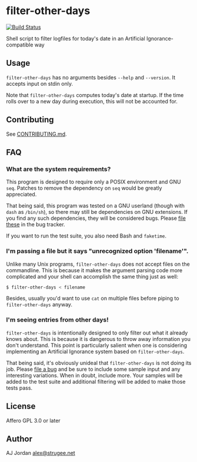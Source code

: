 # filter-other-days

[![Build Status](https://travis-ci.org/strugee/filter-other-days.svg?branch=master)](https://travis-ci.org/strugee/filter-other-days)

Shell script to filter logfiles for today's date in an Artificial Ignorance-compatible way

## Usage

`filter-other-days` has no arguments besides `--help` and `--version`. It accepts input on stdin only.

Note that `filter-other-days` computes today's date at startup. If the time rolls over to a new day during execution, this will not be accounted for.

## Contributing

See [CONTRIBUTING.md](https://github.com/strugee/filter-other-days/blob/master/CONTRIBUTING.md).

## FAQ

### What are the system requirements?

This program is designed to require only a POSIX environment and GNU `seq`. Patches to remove the dependency on `seq` would be greatly appreciated.

That being said, this program was tested on a GNU userland (though with `dash` as `/bin/sh`), so there may still be dependencies on GNU extensions. If you find any such dependencies, they will be considered bugs. Please [file these][file a bug] in the bug tracker.

If you want to run the test suite, you also need Bash and `faketime`.

### I'm passing a file but it says "unrecognized option 'filename'".

Unlike many Unix programs, `filter-other-days` does not accept files on the commandline. This is because it makes the argument parsing code more complicated and your shell can accomplish the same thing just as well:

```sh
$ filter-other-days < filename
```

Besides, usually you'd want to use `cat` on multiple files before piping to `filter-other-days` anyway.

### I'm seeing entries from other days!

`filter-other-days` is intentionally designed to only filter out what it already knows about. This is because it is dangerous to throw away information you don't understand. This point is particularly salient when one is considering implementing an Artificial Ignorance system based on `filter-other-days`.

That being said, it's obviously unideal that `filter-other-days` is not doing its job. Please [file a bug][] and be sure to include some sample input and any interesting variations. When in doubt, include more. Your samples will be added to the test suite and additional filtering will be added to make those tests pass.

## License

Affero GPL 3.0 or later

## Author

AJ Jordan <alex@strugee.net>

 [file a bug]: https://github.com/strugee/filter-other-days/issues/new
